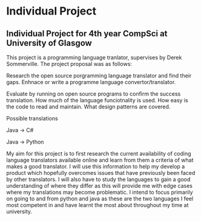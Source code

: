 # Individual Project
## Individual Project for 4th year CompSci at University of Glasgow

This project is a programming language tranlator, supervises by Derek Sommerville. The project proposal was as follows:


Research the open source porgramming language translator and find their gaps.
Enhnace or write a programme language convertor/translator.



Evaluate by running on open source programs to confirm the success translation.
How much of the language funciotnality is used. How easy is the code to read and
maintain. What design patterns are covered.



Possible translations

Java -> C#

Java -> Python

My aim for this project is to first research the current availability of coding language translators available online and learn from them a criteria of what makes a good translator. I will use this information to help my develop a product which hopefully overcomes issues that have previously been faced by other translators. I will also have to study the languages to gain a good understanding of where they differ as this will provide me with edge cases where my translations may become problematic.
I intend to focus primarily on going to and from python and java as these are the two languages I feel most competent in and have learnt the most about throughout my time at university.
